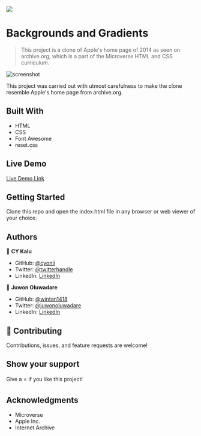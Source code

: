 ![](https://img.shields.io/badge/Microverse-blueviolet)

# Backgrounds and Gradients

> This project is a clone of Apple's home page of 2014 as seen on archive.org, which is a part of the Microverse HTML and CSS curriculum.

![screenshot](./images/screenshot_1.png)

This project was carried out with utmost carefulness to make the clone resemble Apple's home page from archive.org.

## Built With

- HTML
- CSS
- Font Awesome
- reset.css

## Live Demo

[Live Demo Link](https://rawcdn.githack.com/cyonii/backgrounds-and-gradients/b8f0b37e78e76f09ad4a876d0dd646fcd4dd953a/index.html)


## Getting Started

Clone this repo and open the index.html file in any browser or web viewer of your choice.

## Authors

👤 **CY Kalu**

- GitHub: [@cyonii](https://github.com/cyonii)
- Twitter: [@twitterhandle](https://twitter.com/theOnuoha)
- LinkedIn: [LinkedIn](https://www.linkedin.com/in/silas-kalu-2a9a13199/)

👤 **Juwon Oluwadare**

- GitHub: [@wintan1418](https://github.com/wintan1418)
- Twitter: [@juwonoluwadare](https://twitter.com/oluwadarejuwon)
- LinkedIn: [LinkedIn](https://www.linkedin.com/in/oluwadare-juwon-048a391a8/)

## 🤝 Contributing

Contributions, issues, and feature requests are welcome!


## Show your support

Give a ⭐️ if you like this project!

## Acknowledgments

- Microverse
- Apple Inc.
- Internet Archive
